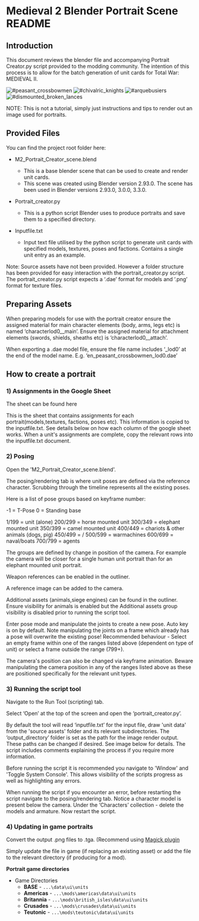 
# Medieval 2 Blender Portrait Scene README

## Introduction

This document reviews the blender file and accompanying Portrait Creator.py script provided to the modding community.
The intention of this process is to allow for the batch generation of unit cards for Total War: MEDIEVAL II.

![#peasant_crossbowmen](https://user-images.githubusercontent.com/113598098/192804638-93e18d75-fde9-4834-ab15-5fb5614bf07f.png) ![#chivalric_knights](https://user-images.githubusercontent.com/113598098/192813112-94f081e2-f04b-4e60-a553-5ec04190d5da.png) ![#arquebusiers](https://user-images.githubusercontent.com/113598098/192813903-c85a1715-6fce-433a-81fc-69ead077ce94.png) ![#dismounted_broken_lances](https://user-images.githubusercontent.com/113598098/192814103-0f67bfe8-cc14-4a42-9e04-8cf710c47948.png)









NOTE: This is not a tutorial, simply just instructions and tips to render out an image used for portraits.

## Provided Files

You can find the project root folder here:

* M2_Portrait_Creator_scene.blend
   * This is a base blender scene that can be used to create and render unit cards.
   * This scene was created using Blender version 2.93.0. The scene has been used in Blender versions 2.93.0, 3.0.0, 3.3.0.


* Portrait_creator.py
    * This is a python script Blender uses to produce portraits and save them to a specified directory.


* Inputfile.txt
    * Input text file utilised by the python script to generate unit cards with specified models, textures, poses and factions. Contains a single unit entry as an example. 


Note: Source assets have not been provided. However a folder structure has been provided for easy interaction with the portrait_creator.py script. The portrait_creator.py script expects a ‘.dae’ format for models and ‘.png’ format for texture files.


## Preparing Assets

When preparing models for use with the portrait creator ensure the assigned material for main character elements (body, arms, legs etc) is named ‘characterlod0__main’. Ensure the assigned material for attachment elements (swords, shields, sheaths etc) is ‘characterlod0__attach’.

When exporting a .dae model file, ensure the file name includes ‘_lod0’ at the end of the model name. E.g. ‘en_peasant_crossbowmen_lod0.dae’

## How to create a portrait

### 1) Assignments in the Google Sheet

The sheet can be found here

This is the sheet that contains assignments for each portrait(models,textures, factions, poses etc). This information is copied to the inputfile.txt. See details below on how each column of the google sheet works. When a unit's assignments are complete, copy the relevant rows into the inputfile.txt document.


### 2) Posing

Open the 'M2_Portrait_Creator_scene.blend'.

The posing/rendering tab is where unit poses are defined via the reference character. Scrubbing through the timeline represents all the existing poses. 

Here is a list of pose groups based on keyframe number:

-1 = T-Pose
0 = Standing base

1/199 = unit (alone)
200/299 = horse mounted unit
300/349 = elephant mounted unit
350/399 = camel mounted unit
400/449 = chariots & other animals (dogs, pig)
450/499 = /
500/599 = warmachines
600/699 = naval/boats
700/799 = agents

The groups are defined by change in position of the camera. For example the camera will be closer for a single human unit portrait than for an elephant mounted unit portrait.


Weapon references can be enabled in the outliner.


A reference image can be added to the camera. 


Additional assets (animals,siege engines) can be found in the outliner. Ensure visibility for animals is enabled but the Additional assets group visibility is disabled prior to running the script tool. 


Enter pose mode and manipulate the joints to create a new pose. Auto key is on by default. Note manipulating the joints on a frame which already has a pose will overwrite the existing pose! Recommended behaviour - Select an empty frame within one of the ranges listed above (dependent on type of unit) or select a frame outside the range (799+).

The camera's position can also be changed via keyframe animation. Beware manipulating the camera position in any of the ranges listed above as these are positioned specifically for the relevant unit types.


### 3) Running the script tool

Navigate to the Run Tool (scripting) tab.

Select ‘Open’ at the top of the screen and open the ‘portrait_creator.py’.

By default the tool will read ‘inputfile.txt’ for the input file, draw 'unit data' from the 'source assets' folder and its relevant subdirectories. The ‘output_directory’ folder is set as the path for the image render output. These paths can be changed if desired. See image below for details. The script includes comments explaining the process if you require more information.

Before running the script it is recommended you navigate to 'Window' and 'Toggle System Console'. This allows visibility of the scripts progress as well as highlighting any errors.

When running the script if you encounter an error, before restarting the script navigate to the posing/rendering tab. Notice a character model is present below the camera. Under the ‘Characters’ collection - delete the models and armature. Now restart the script.


### 4) Updating in game portraits

Convert the output .png files to .tga. (Recommend using [Magick plugin](https://imagemagick.org/script/download.php)

Simply update the file in game (if replacing an existing asset) or add the file to the relevant directory (if producing for a mod).

**Portrait game directories**
  * Game Directories
    * **BASE** - `...\data\ui\units`
    * **Americas** - `...\mods\americas\data\ui\units`
    * **Britannia** - `...\mods\british_isles\data\ui\units`
    * **Crusades** - `...\mods\crusades\data\ui\units`
    * **Teutonic** - `...\mods\teutonic\data\ui\units`

  







